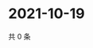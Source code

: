 # 2021-10-19

共 0 条

<!-- BEGIN -->
<!-- 最后更新时间 Tue Oct 19 2021 07:16:02 GMT+0800 (China Standard Time) -->

<!-- END -->
